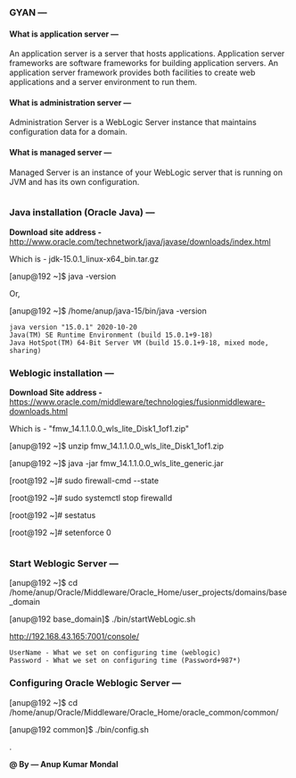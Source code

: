 ### GYAN —

#### What is application server  —

An application server is a server that hosts applications. Application server frameworks are software frameworks for building application servers. An application server framework provides both facilities to create web applications and a server environment to run them.

#### What is administration server  —

Administration Server is a WebLogic Server instance that maintains configuration data for a domain.

#### What is managed server —

Managed Server is an instance of your WebLogic server that is running on JVM and has its own configuration.
```
```
### Java installation (Oracle Java) —

**Download site address -** http://www.oracle.com/technetwork/java/javase/downloads/index.html

Which is - jdk-15.0.1_linux-x64_bin.tar.gz

[anup@192 ~]$ java -version

Or,

[anup@192 ~]$ /home/anup/java-15/bin/java -version

```
java version "15.0.1" 2020-10-20
Java(TM) SE Runtime Environment (build 15.0.1+9-18)
Java HotSpot(TM) 64-Bit Server VM (build 15.0.1+9-18, mixed mode, sharing)
```

### Weblogic installation — 

**Download Site address -** https://www.oracle.com/middleware/technologies/fusionmiddleware-downloads.html

Which is - "fmw_14.1.1.0.0_wls_lite_Disk1_1of1.zip"

[anup@192 ~]$ unzip fmw_14.1.1.0.0_wls_lite_Disk1_1of1.zip

[anup@192 ~]$ java -jar fmw_14.1.1.0.0_wls_lite_generic.jar

[root@192 ~]# sudo firewall-cmd --state

[root@192 ~]# sudo systemctl stop firewalld

[root@192 ~]# sestatus

[root@192 ~]# setenforce 0

```
```

### Start Weblogic Server —

[anup@192 ~]$ cd /home/anup/Oracle/Middleware/Oracle_Home/user_projects/domains/base_domain

[anup@192 base_domain]$ ./bin/startWebLogic.sh

http://192.168.43.165:7001/console/

```
UserName - What we set on configuring time (weblogic)
Password - What we set on configuring time (Password+987*)
```

### Configuring Oracle Weblogic Server —

[anup@192 ~]$ cd /home/anup/Oracle/Middleware/Oracle_Home/oracle_common/common/

[anup@192 common]$ ./bin/config.sh

.
  
**@ By — Anup Kumar Mondal**
